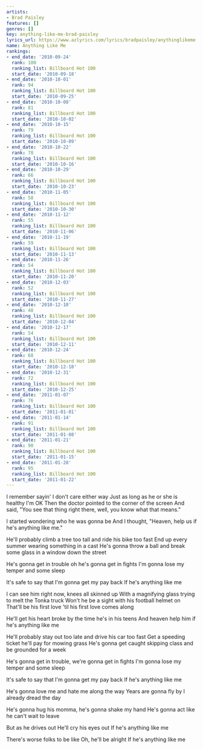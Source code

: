```yaml
---
artists:
- Brad Paisley
features: []
genres: []
key: anything-like-me-brad-paisley
lyrics_url: https://www.azlyrics.com/lyrics/bradpaisley/anythinglikeme.html
name: Anything Like Me
rankings:
- end_date: '2010-09-24'
  rank: 100
  ranking_list: Billboard Hot 100
  start_date: '2010-09-18'
- end_date: '2010-10-01'
  rank: 94
  ranking_list: Billboard Hot 100
  start_date: '2010-09-25'
- end_date: '2010-10-08'
  rank: 81
  ranking_list: Billboard Hot 100
  start_date: '2010-10-02'
- end_date: '2010-10-15'
  rank: 79
  ranking_list: Billboard Hot 100
  start_date: '2010-10-09'
- end_date: '2010-10-22'
  rank: 78
  ranking_list: Billboard Hot 100
  start_date: '2010-10-16'
- end_date: '2010-10-29'
  rank: 66
  ranking_list: Billboard Hot 100
  start_date: '2010-10-23'
- end_date: '2010-11-05'
  rank: 58
  ranking_list: Billboard Hot 100
  start_date: '2010-10-30'
- end_date: '2010-11-12'
  rank: 55
  ranking_list: Billboard Hot 100
  start_date: '2010-11-06'
- end_date: '2010-11-19'
  rank: 59
  ranking_list: Billboard Hot 100
  start_date: '2010-11-13'
- end_date: '2010-11-26'
  rank: 54
  ranking_list: Billboard Hot 100
  start_date: '2010-11-20'
- end_date: '2010-12-03'
  rank: 52
  ranking_list: Billboard Hot 100
  start_date: '2010-11-27'
- end_date: '2010-12-10'
  rank: 48
  ranking_list: Billboard Hot 100
  start_date: '2010-12-04'
- end_date: '2010-12-17'
  rank: 54
  ranking_list: Billboard Hot 100
  start_date: '2010-12-11'
- end_date: '2010-12-24'
  rank: 68
  ranking_list: Billboard Hot 100
  start_date: '2010-12-18'
- end_date: '2010-12-31'
  rank: 72
  ranking_list: Billboard Hot 100
  start_date: '2010-12-25'
- end_date: '2011-01-07'
  rank: 76
  ranking_list: Billboard Hot 100
  start_date: '2011-01-01'
- end_date: '2011-01-14'
  rank: 91
  ranking_list: Billboard Hot 100
  start_date: '2011-01-08'
- end_date: '2011-01-21'
  rank: 90
  ranking_list: Billboard Hot 100
  start_date: '2011-01-15'
- end_date: '2011-01-28'
  rank: 95
  ranking_list: Billboard Hot 100
  start_date: '2011-01-22'
---
```


I remember sayin' I don't care either way
Just as long as he or she is healthy I'm OK
Then the doctor pointed to the corner of the screen
And said, "You see that thing right there, well, you know what that means."

I started wondering who he was gonna be
And I thought, "Heaven, help us if he's anything like me."

He'll probably climb a tree too tall and ride his bike too fast
End up every summer wearing something in a cast
He's gonna throw a ball and break some glass in a window down the street

He's gonna get in trouble oh he's gonna get in fights
I'm gonna lose my temper and some sleep

It's safe to say that
I'm gonna get my pay back
If he's anything like me

I can see him right now, knees all skinned up
With a magnifying glass trying to melt the Tonka truck
Won't he be a sight with his football helmet on
That'll be his first love 'til his first love comes along

He'll get his heart broke by the time he's in his teens
And heaven help him if he's anything like me

He'll probably stay out too late and drive his car too fast
Get a speeding ticket he'll pay for mowing grass
He's gonna get caught skipping class and be grounded for a week

He's gonna get in trouble, we're gonna get in fights
I'm gonna lose my temper and some sleep

It's safe to say that
I'm gonna get my pay back
If he's anything like me

He's gonna love me and hate me along the way
Years are gonna fly by I already dread the day

He's gonna hug his momma, he's gonna shake my hand
He's gonna act like he can't wait to leave

But as he drives out
He'll cry his eyes out
If he's anything like me

There's worse folks to be like
Oh, he'll be alright
If he's anything like me



